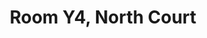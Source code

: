 ---
basin: 'No'
cudn: true
floor: Ground
grade: 3
images:
- /room_database/images/noc/Y4%20North%20Court%20(1).jpg
- /room_database/images/noc/Y4%20North%20Court%20(2).jpg
- /room_database/images/noc/Y4%20North%20Court%20(3).jpg
living_room: 'No'
location: North Court
name: Y4
network: Wired and Wireless
title: Room Y4, North Court
---